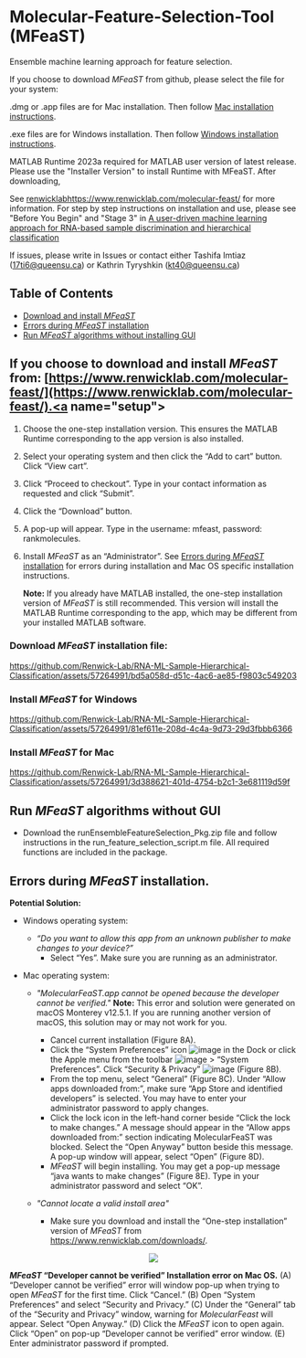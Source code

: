 # Molecular-Feature-Selection-Tool (MFeaST)
Ensemble machine learning approach for feature selection. 

If you choose to download _MFeaST_ from github, please select the file for your system: 

.dmg or .app files are for Mac installation. Then follow [Mac installation instructions](#mac).

.exe files are for Windows installation. Then follow [Windows installation instructions](#windows).

MATLAB Runtime 2023a required for MATLAB user version of latest release. Please use the "Installer Version" to install Runtime with MFeaST. After downloading, 

See [renwicklab](https://www.renwicklab.com/molecular-feast/)https://www.renwicklab.com/molecular-feast/ for more information. 
For step by step instructions on installation and use, please see "Before You Begin" and "Stage 3" in [A user-driven machine learning approach for RNA-based sample discrimination and hierarchical classification
](https://star-protocols.cell.com/protocols/3074#summary) 

If issues, please write in Issues or contact either Tashifa Imtiaz (17ti6@queensu.ca) or Kathrin Tyryshkin (kt40@queensu.ca)

## Table of Contents
* [Download and install _MFeaST_](#setup)
* [Errors during _MFeaST_ installation](#troubleshooting)
* [Run _MFeaST_ algorithms without installing GUI](#script_pkg)

## If you choose to download and install _MFeaST_ from: [https://www.renwicklab.com/molecular-feast/](https://www.renwicklab.com/molecular-feast/).<a name="setup"></a>
1. Choose the one-step installation version. This ensures the MATLAB Runtime corresponding to the app version is also installed.    
2. Select your operating system and then click the “Add to cart” button. Click “View cart”.  
3. Click “Proceed to checkout”. Type in your contact information as requested and click “Submit”.  
4. Click the “Download” button.  
5. A pop-up will appear. Type in the username: mfeast, password: rankmolecules.  
6. Install _MFeaST_ as an “Administrator”. See [Errors during _MFeaST_ installation](#troubleshooting) for errors during installation and Mac OS specific installation instructions.

   **Note:** If you already have MATLAB installed, the one-step installation version of _MFeaST_ is still recommended. This version will install the MATLAB Runtime corresponding to the app, which may be different from your installed MATLAB software.

### **Download _MFeaST_ installation file:**

https://github.com/Renwick-Lab/RNA-ML-Sample-Hierarchical-Classification/assets/57264991/bd5a058d-d51c-4ac6-ae85-f9803c549203

### **Install _MFeaST_ for Windows** <a name="windows"></a> 

https://github.com/Renwick-Lab/RNA-ML-Sample-Hierarchical-Classification/assets/57264991/81ef611e-208d-4c4a-9d73-29d3fbbb6366

### **Install _MFeaST_ for Mac** <a name="mac"></a> 

https://github.com/Renwick-Lab/RNA-ML-Sample-Hierarchical-Classification/assets/57264991/3d388621-401d-4754-b2c1-3e681119d59f

## Run _MFeaST_ algorithms without GUI <a name="script_pkg"></a>
- Download the runEnsembleFeatureSelection_Pkg.zip file and follow instructions in the run_feature_selection_script.m file. All required functions are included in the package.  

## Errors during *MFeaST* installation.<a name="troubleshooting"></a> 

**Potential Solution:**
- Windows operating system:
    -  _“Do you want to allow this app from an unknown publisher to make changes to your device?”_
        - Select “Yes”. Make sure you are running as an administrator.

- Mac operating system:
    - _"MolecularFeaST.app cannot be opened because the developer cannot be verified."_ **Note:** This error and solution were generated on macOS Monterey v12.5.1. If you are running another version of macOS, this solution may or may not work for you. 
        - Cancel current installation (Figure 8A).
        - Click the “System Preferences” icon ![image](https://github.com/Renwick-Lab/RNA-ML-Sample-Hierarchical-Classification/assets/57264991/4604f734-870d-4e09-a6ca-330269687786) in the Dock or click the Apple menu from the toolbar  ![image](https://github.com/Renwick-Lab/RNA-ML-Sample-Hierarchical-Classification/assets/57264991/0b8104e1-dd11-440c-b9e0-7d09783e2fbd) > “System Preferences”. Click “Security & Privacy” ![image](https://github.com/Renwick-Lab/RNA-ML-Sample-Hierarchical-Classification/assets/57264991/1449683b-54bf-4c31-8e14-e5b892728d11) (Figure 8B).
        - From the top menu, select “General” (Figure 8C). Under “Allow apps downloaded from:”, make sure “App Store and identified developers” is selected. You may have to enter your administrator password to apply changes.
        - Click the lock icon in the left-hand corner beside “Click the lock to make changes.” A message should appear in the “Allow apps downloaded from:” section indicating MolecularFeaST was blocked. Select the “Open Anyway” button beside this message. A pop-up window will appear, select “Open” (Figure 8D).
        - _MFeaST_ will begin installing. You may get a pop-up message “java wants to make changes” (Figure 8E). Type in your administrator password and select “OK”.

    - _"Cannot locate a valid install area"_
        - Make sure you download and install the “One-step installation” version of _MFeaST_ from https://www.renwicklab.com/downloads/.

<div align="center">
    <img src="https://github.com/Renwick-Lab/RNA-ML-Sample-Hierarchical-Classification/assets/57264991/f1d322f8-55db-485f-b698-b2964079ad12">
</div>

**_MFeaST_ “Developer cannot be verified” Installation error on Mac OS.** (A) “Developer cannot be verified” error will window pop-up when trying to open _MFeaST_ for the first time. Click “Cancel.” (B) Open “System Preferences” and select “Security and Privacy.” (C) Under the “General” tab of the “Security and Privacy” window, warning for _MolecularFeast_ will appear. Select “Open Anyway.” (D) Click the _MFeaST_ icon to open again. Click “Open” on pop-up “Developer cannot be verified” error window. (E) Enter administrator password if prompted. 
   
